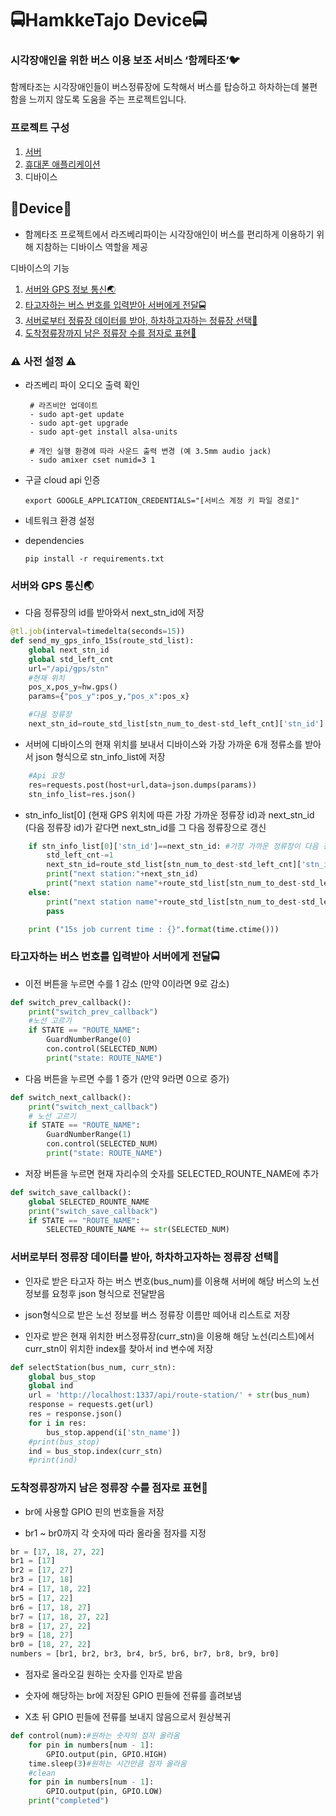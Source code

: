 # :oncoming_bus:HamkkeTajo Device:oncoming_bus:


### 시각장애인을 위한 버스 이용 보조 서비스 ‘함께타조’:bird:
함께타조는 시각장애인들이 버스정류장에 도착해서 버스를 탑승하고 하차하는데 불편함을 느끼지 않도록 도움을 주는 프로젝트입니다.


### 프로젝트 구성
1. [서버](https://github.com/yangjae33/tajo_backend)
2. [휴대폰 애플리케이션](https://github.com/seungyeonchoi/tajo_frontend)
3. 디바이스

## :cherries:Device:cherries:
- 함께타조 프로젝트에서 라즈베리파이는 시각장애인이 버스를 편리하게 이용하기 위해 지참하는 디바이스 역할을 제공

디바이스의 기능
1. [서버와 GPS 정보 통신:earth_asia:](#gps)
2. [타고자하는 버스 번호를 입력받아 서버에게 전달:oncoming_bus:](#sel_bus)
3. [서버로부터 정류장 데이터를 받아, 하차하고자하는 정류장 선택:busstop:](#sel_station)
4. [도착정류장까지 남은 정류장 수를 점자로 표현:station:](#braille)


### :warning: 사전 설정 :warning:
- 라즈베리 파이 오디오 출력 확인
	```
	 # 라즈비안 업데이트 
	 - sudo apt-get update
	 - sudo apt-get upgrade
	 - sudo apt-get install alsa-units
	
	 # 개인 실행 환경에 따라 사운드 출력 변경 (예 3.5mm audio jack)
	 - sudo amixer cset numid=3 1
	```
- 구글 cloud api 인증
	```
	export GOOGLE_APPLICATION_CREDENTIALS="[서비스 계정 키 파일 경로]"
	```
- 네트워크 환경 설정


- dependencies
	```
	pip install -r requirements.txt
	```




### 서버와 GPS 통신:earth_asia: <a name="gps"></a>

- 다음 정류장의 id를 받아와서 next_stn_id에 저장
``` python
@tl.job(interval=timedelta(seconds=15))
def send_my_gps_info_15s(route_std_list):
    global next_stn_id
    global std_left_cnt
    url="/api/gps/stn"
    #현재 위치
    pos_x,pos_y=hw.gps()   
    params={"pos_y":pos_y,"pos_x":pos_x}

    #다음 정류장
    next_stn_id=route_std_list[stn_num_to_dest-std_left_cnt]['stn_id']
```


- 서버에 디바이스의 현재 위치를 보내서 디바이스와 가장 가까운 6개 정류소를 받아서 json 형식으로 stn_info_list에 저장
```python
    #Api 요청
    res=requests.post(host+url,data=json.dumps(params))
    stn_info_list=res.json()                   
```


- stn_info_list[0] (현재 GPS 위치에 따른 가장 가까운 정류장 id)과 next_stn_id (다음 정류장 id)가 같다면 next_stn_id를 그 다음 정류장으로 갱신
``` python
    if stn_info_list[0]['stn_id']==next_stn_id: #가장 가까운 정류장이 다음 정류장으로 바뀜
        std_left_cnt-=1
        next_stn_id=route_std_list[stn_num_to_dest-std_left_cnt]['stn_id']
        print("next station:"+next_stn_id)
        print("next station name"+route_std_list[stn_num_to_dest-std_left_cnt]['stn_name'])
    else:
        print("next station name"+route_std_list[stn_num_to_dest-std_left_cnt]['stn_name'])
        pass

    print ("15s job current time : {}".format(time.ctime()))

``` 


### 타고자하는 버스 번호를 입력받아 서버에게 전달:oncoming_bus: <a name="sel_bus"></a>

- 이전 버튼을 누르면 수를 1 감소 (만약 0이라면 9로 감소)
``` python
def switch_prev_callback():
    print("switch_prev_callback")
    #노선 고르기
    if STATE == "ROUTE_NAME":
        GuardNumberRange(0)
        con.control(SELECTED_NUM)
        print("state: ROUTE_NAME")
``` 


- 다음 버튼을 누르면 수를 1 증가 (만약 9라면 0으로 증가)
``` python
def switch_next_callback():
    print("switch_next_callback")
    # 노선 고르기
    if STATE == "ROUTE_NAME":
        GuardNumberRange(1)
        con.control(SELECTED_NUM)
        print("state: ROUTE_NAME")
``` 


- 저장 버튼을 누르면 현재 자리수의 숫자를 SELECTED_ROUNTE_NAME에 추가
``` python
def switch_save_callback():
    global SELECTED_ROUNTE_NAME
    print("switch_save_callback")
    if STATE == "ROUTE_NAME":
        SELECTED_ROUNTE_NAME += str(SELECTED_NUM)
``` 


### 서버로부터 정류장 데이터를 받아, 하차하고자하는 정류장 선택:busstop: <a name="sel_station"></a>

- 인자로 받은 타고자 하는 버스 번호(bus_num)를 이용해 서버에 해당 버스의 노선 정보를 요청후 json 형식으로 전달받음

- json형식으로 받은 노선 정보를 버스 정류장 이름만 떼어내 리스트로 저장

- 인자로 받은 현재 위치한 버스정류장(curr_stn)을 이용해 해당 노선(리스트)에서 curr_stn이 위치한 index를 찾아서 ind 변수에 저장
``` python
def selectStation(bus_num, curr_stn):
    global bus_stop
    global ind
    url = 'http://localhost:1337/api/route-station/' + str(bus_num)
    response = requests.get(url)
    res = response.json()
    for i in res:
        bus_stop.append(i['stn_name'])
    #print(bus_stop)
    ind = bus_stop.index(curr_stn)
    #print(ind)
``` 


### 도착정류장까지 남은 정류장 수를 점자로 표현:station: <a name="braille"></a>

- br에 사용할 GPIO 핀의 번호들을 저장

- br1 ~ br0까지 각 숫자에 따라 올라올 점자를 지정
``` python
br = [17, 18, 27, 22]
br1 = [17]
br2 = [17, 27]
br3 = [17, 18]
br4 = [17, 18, 22]
br5 = [17, 22]
br6 = [17, 18, 27]
br7 = [17, 18, 27, 22]
br8 = [17, 27, 22]
br9 = [18, 27]
br0 = [18, 27, 22]
numbers = [br1, br2, br3, br4, br5, br6, br7, br8, br9, br0]
``` 


- 점자로 올라오길 원하는 숫자를 인자로 받음

- 숫자에 해당하는 br에 저장된 GPIO 핀들에 전류를 흘려보냄

- X초 뒤 GPIO 핀들에 전류를 보내지 않음으로서 원상복귀
``` python
def control(num):#원하는 숫자의 점자 올라옴
	for pin in numbers[num - 1]:
		GPIO.output(pin, GPIO.HIGH)
	time.sleep(3)#원하는 시간만큼 점자 올라옴
	#clean
	for pin in numbers[num - 1]:
		GPIO.output(pin, GPIO.LOW)
	print("completed")
``` 


